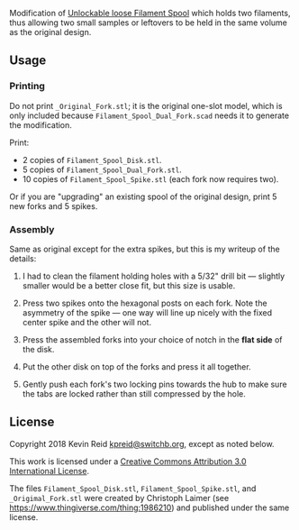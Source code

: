 Modification of [Unlockable loose Filament Spool](https://www.thingiverse.com/thing:1986210) which holds two filaments, thus allowing two small samples or leftovers to be held in the same volume as the original design.

## Usage

### Printing

Do not print `_Original_Fork.stl`; it is the original one-slot model, which is only included because `Filament_Spool_Dual_Fork.scad` needs it to generate the modification.

Print:

* 2 copies of `Filament_Spool_Disk.stl`.
* 5 copies of `Filament_Spool_Dual_Fork.stl`.
* 10 copies of `Filament_Spool_Spike.stl` (each fork now requires two).

Or if you are "upgrading" an existing spool of the original design, print 5 new forks and 5 spikes.

### Assembly

Same as original except for the extra spikes, but this is my writeup of the details:

1. I had to clean the filament holding holes with a 5/32" drill bit — slightly smaller would be a better close fit, but this size is usable.

2. Press two spikes onto the hexagonal posts on each fork. Note the asymmetry of the spike — one way will line up nicely with the fixed center spike and the other will not.

3. Press the assembled forks into your choice of notch in the **flat side** of the disk.

4. Put the other disk on top of the forks and press it all together.

5. Gently push each fork's two locking pins towards the hub to make sure the tabs are locked rather than still compressed by the hole.

## License

Copyright 2018 Kevin Reid <kpreid@switchb.org>, except as noted below.

This work is licensed under a <a rel="license" href="https://creativecommons.org/licenses/by/3.0/">Creative Commons Attribution 3.0 International License</a>.

The files `Filament_Spool_Disk.stl`, `Filament_Spool_Spike.stl`, and `_Origimal_Fork.stl` were created by Christoph Laimer (see https://www.thingiverse.com/thing:1986210) and published under the same license.
